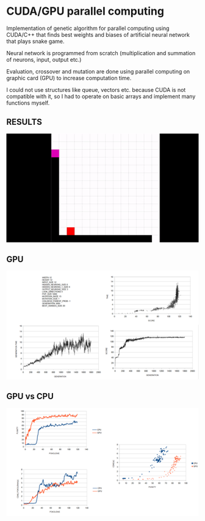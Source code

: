 # CUDA/GPU parallel computing
Implementation of genetic algorithm for parallel computing using CUDA/C++ that finds best weights and biases of artificial neural network that plays snake game.

Neural network is programmed from scratch (multiplication and summation of neurons, input, output etc.)

Evaluation, crossover and mutation are done using parallel computing on graphic card (GPU) to increase computation time.

I could not use structures like queue, vectors etc. because CUDA is not compatible with it, so I had to operate on basic arrays and implement many functions myself.

## RESULTS
![gif](https://github.com/maciejfortuna/CUDA-GPU-computing/blob/master/gif_result.gif)
## GPU
![GPU](https://github.com/maciejfortuna/CUDA-GPU-computing/blob/master/GPU_Graph.png)
## GPU vs CPU
![GPU vs CPU](https://github.com/maciejfortuna/CUDA-GPU-computing/blob/master/GPU%20vs%20CPU.png)
